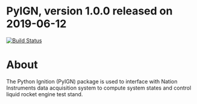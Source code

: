 # PyIGN, version 1.0.0 released on 2019-06-12

[![Build Status](https://travis-ci.org/devonburson/PyIgn.svg?branch=master)](https://travis-ci.org/devonburson/PyIgn)

# About

The Python Ignition (PyIGN) package is used to interface with Nation Instruments data acquisition system to compute system states and control liquid rocket engine test stand.
